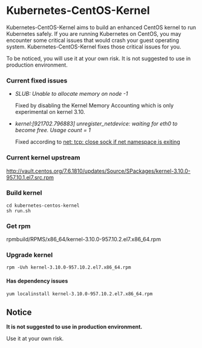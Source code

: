 # Kubernetes-CentOS-Kernel

Kubernetes-CentOS-Kernel aims to build an enhanced CentOS kernel to run Kubernetes safely. If you are running Kubernetes on CentOS, you may encounter some critical issues that would crash your guest operating system. Kubernetes-CentOS-Kernel fixes those critical issues for you.

To be noticed, you will use it at your own risk. It is not suggested to use in production environment.


### Current fixed issues
* *SLUB: Unable to allocate memory on node -1*

  Fixed by disabling the Kernel Memory Accounting which is only experimental on kernel 3.10.
  
* *kernel:[921702.796883] unregister_netdevice: waiting for eth0 to become free. Usage count = 1*

  Fixed according to [net: tcp: close sock if net namespace is exiting](https://github.com/torvalds/linux/commit/4ee806d51176ba7b8ff1efd81f271d7252e03a1d)

### Current kernel upstream
http://vault.centos.org/7.6.1810/updates/Source/SPackages/kernel-3.10.0-957.10.1.el7.src.rpm

### Build kernel

```
cd kubernetes-centos-kernel
sh run.sh
```

### Get rpm

rpmbuild/RPMS/x86_64/kernel-3.10.0-957.10.2.el7.x86_64.rpm

### Upgrade kernel
```
rpm -Uvh kernel-3.10.0-957.10.2.el7.x86_64.rpm
```

#### Has dependency issues
```
yum localinstall kernel-3.10.0-957.10.2.el7.x86_64.rpm
```

## Notice

**It is not suggested to use in production environment.**

Use it at your own risk.
